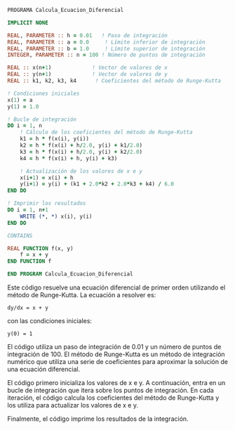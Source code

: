 ```fortran
PROGRAMA Calcula_Ecuacion_Diferencial

IMPLICIT NONE

REAL, PARAMETER :: h = 0.01   ! Paso de integración
REAL, PARAMETER :: a = 0.0     ! Límite inferior de integración
REAL, PARAMETER :: b = 1.0     ! Límite superior de integración
INTEGER, PARAMETER :: n = 100 ! Número de puntos de integración

REAL :: x(n+1)             ! Vector de valores de x
REAL :: y(n+1)             ! Vector de valores de y
REAL :: k1, k2, k3, k4      ! Coeficientes del método de Runge-Kutta

! Condiciones iniciales
x(1) = a
y(1) = 1.0

! Bucle de integración
DO i = 1, n
    ! Cálculo de los coeficientes del método de Runge-Kutta
    k1 = h * f(x(i), y(i))
    k2 = h * f(x(i) + h/2.0, y(i) + k1/2.0)
    k3 = h * f(x(i) + h/2.0, y(i) + k2/2.0)
    k4 = h * f(x(i) + h, y(i) + k3)

    ! Actualización de los valores de x e y
    x(i+1) = x(i) + h
    y(i+1) = y(i) + (k1 + 2.0*k2 + 2.0*k3 + k4) / 6.0
END DO

! Imprimir los resultados
DO i = 1, n+1
    WRITE (*, *) x(i), y(i)
END DO

CONTAINS

REAL FUNCTION f(x, y)
    f = x + y
END FUNCTION f

END PROGRAM Calcula_Ecuacion_Diferencial
```

Este código resuelve una ecuación diferencial de primer orden utilizando el método de Runge-Kutta. La ecuación a resolver es:

```
dy/dx = x + y
```

con las condiciones iniciales:

```
y(0) = 1
```

El código utiliza un paso de integración de 0.01 y un número de puntos de integración de 100. El método de Runge-Kutta es un método de integración numérico que utiliza una serie de coeficientes para aproximar la solución de una ecuación diferencial.

El código primero inicializa los valores de x e y. A continuación, entra en un bucle de integración que itera sobre los puntos de integración. En cada iteración, el código calcula los coeficientes del método de Runge-Kutta y los utiliza para actualizar los valores de x e y.

Finalmente, el código imprime los resultados de la integración.